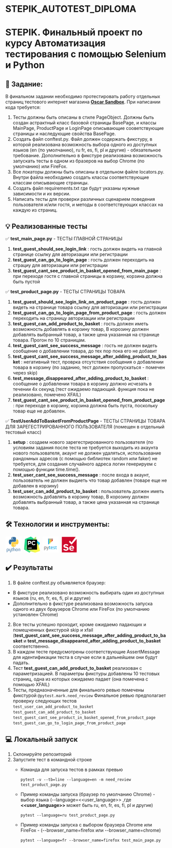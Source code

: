 # STEPIK_AUTOTEST_DIPLOMA
# STEPIK.  Финальный проект по курсу <b>Автоматизация тестирования с помощью Selenium и Python</b>


## :open_book: Задание:

В финальном задании необходимо протестировать работу отдельных страниц тестового интернет магазина <a href="http://selenium1py.pythonanywhere.com/en-gb/"><strong>Oscar Sandbox</strong></a>. При написании кода требуется: 
  1) Тесты должны быть описаны в стиле PageObject. Должны быть создан астрактный класс базовой страницы BasePage, и классы MainPage, ProductPage и LoginPage описывающие сооветствующие страницы и наследующие свойства BasePage.
  2) Создать файл conftest.py. Файл должен содержать фикстуру, в которой реализована возможность выбора одного из доступных языков (en (по умолчанию), ru fr, es, fi, pl и другие) - обязательное требование. Дополнительно в фикстуре реализована возможность запускать тесты в одном из бразеров на выбор Chrome (по умолчанию) или FireFox.
  3) Все локаторы должны быть описаны в отдельном файле locators.py. Внутри файла необходимо создать классы соответствующие классам описывающие страницы. 
  4) Создать файл requirements.txt где будут указаны нужные зависимости и их версии.
  5) Написать тесты для проверки различных сценарием поведения пользователя и/или гостя, и методы в соответствующих классах на каждую из страниц.

## :bulb: Реализованные тесты

:white_check_mark: <b>test_main_page.py</b>  -  ТЕСТЫ ГЛАВНОЙ СТРАНИЦЫ  
1) <b>test_guest_should_see_login_link</b> : гость должен видеть на главной странице ссылку для авторизации или регистрации
2) <b>test_guest_can_go_to_login_page</b> : гость должен переходить на страциу для авторизации или регистрации
3) <b>test_guest_cant_see_product_in_basket_opened_from_main_page</b> : при переходе гостя с главной страницы в корзину, корзина должна быть пустой

:white_check_mark: <b>test_product_page.py</b>  -  ТЕСТЫ СТРАНИЦЫ ТОВАРА
1) <b>test_guest_should_see_login_link_on_product_page</b> : гость должен видеть на странице товара ссылку для авторизации или регистрации
2) <b>test_guest_can_go_to_login_page_from_product_page</b> : гость должен переходить на страницу авторизации или регистрации
3) <b>test_guest_can_add_product_to_basket</b> : гость должен иметь возможность добавлять в корзину товар, В корозину должен добавлять выбранный товар, а также цена указанная на странице товара. Прогон по 10 страницам.
4) <b>test_guest_cant_see_success_message</b> : гость не должен видеть сообщение о добавлении товара, до тех пор пока его не добавит
5) <b>test_guest_cant_see_success_message_after_adding_product_to_basket</b> : негативный тест, проврка отсутствия сообщения о добавлении товара в корзину (по заданию, тест должен пропускаться - помечен через skip)
6) <b>test_message_disappeared_after_adding_product_to_basket</b> : сообщение о добавлении товара в корзину должно исчезать в течении 4х секунд (тест ожидаемо падающий. функция пока не реализовано, помечено XFAIL)
7) <b>test_guest_cant_see_product_in_basket_opened_from_product_page</b> : при переходе в корзину, корзина должна быть пуста, поскольку товар еще не добавлен.

:white_check_mark: <b>TestUserAddToBasketFromProductPage</b>  -  ТЕСТЫ СТРАНИЦЫ ТОВАРА ДЛЯ ЗАРЕГЕСТРИРОВАННОГО ПОЛЬЗОВАТЕЛЯ (помещен в отдельный тестовый класс)
1) <b>setup</b> : создаем нового зарегестрированного пользователя (по условиям задания после теста не требуется выходить из акаунта нового пользователя, акаунт не должен удаляться, использование рандомных адресов (с помощью библиотек random или faker) не требуется, для создания случайного адреса логин генерируем с помощью функции time.time().
2)  <b>test_user_cant_see_success_message</b> : после входа в акаунт, пользователь не должен выдиеть что товар добавлен (товаре еще не добавлен в корзину)
3)  <b>test_user_can_add_product_to_basket</b> : пользователь должен иметь возможность добавлять в корзину товар, В корозину должен добавлять выбранный товар, а также цена указанная на странице товара.


## :hammer_and_wrench: Технологии и инструменты:

  <div>
  <img src="https://raw.githubusercontent.com/ivanthe/ivanthe/dbf5c3a512f324d01ccd394d0d315ff37b4d2412/img/logo/python.svg" title="Python" alt="Python" width="50" height="50"/>&nbsp;   
  <img src="https://github.com/ivanthe/ivanthe/blob/main/img/logo/pycharm.png?raw=true" title="Pycharm" alt="Pycharm" width="50" height="50"/>&nbsp; 
  <img src="https://raw.githubusercontent.com/ivanthe/ivanthe/dbf5c3a512f324d01ccd394d0d315ff37b4d2412/img/logo/pytest.svg" title="Pytest" alt="Pytest" width="50" height="50"/>&nbsp;   
  <img src="https://raw.githubusercontent.com/ivanthe/ivanthe/dbf5c3a512f324d01ccd394d0d315ff37b4d2412/img/logo/selenium.svg" title="Selenium" alt="Selenium" width="50" height="50"/>&nbsp;
 </div>



## :heavy_check_mark: Результаты

1) В файле conftest.py объявляется браузер: 
  - В фикстуре реализовано возможность выбирать один из доступных языков (ru, en, fr, es, fi, pl и другие)
  - Дополнительно в фикстуре реализована возможность запуска одного из двух браузеров Chrome или FireFox (по умолчанию установлен Chrome)
2) Все тесты успешно проходит, кроме ожидаемо падающих и помещченных фикстурой skip и xfail (<b>test_guest_cant_see_success_message_after_adding_product_to_basket</b> и <b>test_message_disappeared_after_adding_product_to_basket</b> соответственно.
3) В каждом тесте предусмотрены соответствующие AssertMessage для идентификации теста в случае если в дальнейшем они будут падать.
4) Тест <b>test_guest_can_add_product_to_basket</b> реализован с параметризацией. В параметры фикстуры добавлены 10 тестовых страниц, одна из которых ожидаемо падает (она помечена с помощью XFAIL)
5) Тесты, предназначенные для финального ревью помечены фикстурой ```@pytest.mark.need_review``` Финальное ревью предполагает проверку следующих тестов
  <br>```test_user_can_add_product_to_basket```
  <br>```test_guest_can_add_product_to_basket```
  <br>```test_guest_cant_see_product_in_basket_opened_from_product_page```
  <br>```test_guest_can_go_to_login_page_from_product_page```


## :computer: Локальный запуск

  1. Склонируйте репозиторий
  2. Запустите тест в командной строке
      - Команда для запуска тестов в рамках превью
        ```
        pytest -v --tb=line --language=en -m need_review test_product_page.py
        ``` 
      - Пример команды запуска (браузер по умолчанию Chrome)    -  выбор языка (--language=<<user_language>>  ,где <b> <<user_language>> </b> может быть ru, en, fr, es, fi, pl и другие)
        ```
        pytest --language=ru test_product_page.py
        ``` 

      - Пример команды запуска с выбором браузера Chrome или FireFox  -  (--browser_name=firefox   или   --browser_name=chrome)
        ```
        pytest --language=fr --browser_name=firefox test_main_page.py
        ```

